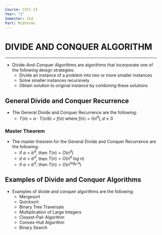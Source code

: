 ```yaml
---
Course: CSCC 13
Year: "2"
Semester: 2nd
Part: Midterms
---
```

# DIVIDE AND CONQUER ALGORITHM
---
- Divide-And-Conquer Algorithms are algorithms that incorporate one of the following design strategies:
	- Divide an instance of a problem into two or more smaller instances
	- Solve smaller instances recursively
	- Obtain solution to original instance by combining these solutions

## General Divide and Conquer Recurrence
- The General Divide and Conquer Recurrence are the following:
	- $T(n) = a\; \cdot \;T(n/b) +f(n)$ where $f(n) = I(n^d), d \ge 0$
### Master Theorem
- The master theorem for the General Divide and Conquer Recurrence are the following:
	- if $a < b^d$, then $T(n) = O(n^d)$
	- if $a = b^d$, then $T(n) = O(n^d\; log\; n)$
	- if $a > b^d$, then $T(n) = O(n^{log_b\; a})$

## Examples of Divide and Conquer Algorithms
- Examples of divide and conquer algorithms are the following:
	- Mergesort
	- Quicksort
	- Binary Tree Traversals
	- Multiplication of Large Integers
	- Closest-Pair Algorithm
	- Convex-Hull Algorithm
	- Binary Search